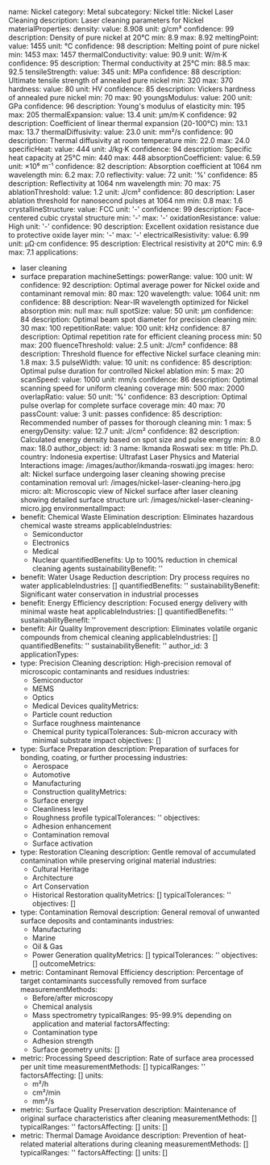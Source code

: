 name: Nickel
category: Metal
subcategory: Nickel
title: Nickel Laser Cleaning
description: Laser cleaning parameters for Nickel
materialProperties:
  density:
    value: 8.908
    unit: g/cm³
    confidence: 99
    description: Density of pure nickel at 20°C
    min: 8.9
    max: 8.92
  meltingPoint:
    value: 1455
    unit: °C
    confidence: 98
    description: Melting point of pure nickel
    min: 1453
    max: 1457
  thermalConductivity:
    value: 90.9
    unit: W/m·K
    confidence: 95
    description: Thermal conductivity at 25°C
    min: 88.5
    max: 92.5
  tensileStrength:
    value: 345
    unit: MPa
    confidence: 88
    description: Ultimate tensile strength of annealed pure nickel
    min: 320
    max: 370
  hardness:
    value: 80
    unit: HV
    confidence: 85
    description: Vickers hardness of annealed pure nickel
    min: 70
    max: 90
  youngsModulus:
    value: 200
    unit: GPa
    confidence: 96
    description: Young's modulus of elasticity
    min: 195
    max: 205
  thermalExpansion:
    value: 13.4
    unit: μm/m·K
    confidence: 92
    description: Coefficient of linear thermal expansion (20-100°C)
    min: 13.1
    max: 13.7
  thermalDiffusivity:
    value: 23.0
    unit: mm²/s
    confidence: 90
    description: Thermal diffusivity at room temperature
    min: 22.0
    max: 24.0
  specificHeat:
    value: 444
    unit: J/kg·K
    confidence: 94
    description: Specific heat capacity at 25°C
    min: 440
    max: 448
  absorptionCoefficient:
    value: 6.59
    unit: ×10⁶ m⁻¹
    confidence: 82
    description: Absorption coefficient at 1064 nm wavelength
    min: 6.2
    max: 7.0
  reflectivity:
    value: 72
    unit: '%'
    confidence: 85
    description: Reflectivity at 1064 nm wavelength
    min: 70
    max: 75
  ablationThreshold:
    value: 1.2
    unit: J/cm²
    confidence: 80
    description: Laser ablation threshold for nanosecond pulses at 1064 nm
    min: 0.8
    max: 1.6
  crystallineStructure:
    value: FCC
    unit: '-'
    confidence: 99
    description: Face-centered cubic crystal structure
    min: '-'
    max: '-'
  oxidationResistance:
    value: High
    unit: '-'
    confidence: 90
    description: Excellent oxidation resistance due to protective oxide layer
    min: '-'
    max: '-'
  electricalResistivity:
    value: 6.99
    unit: μΩ·cm
    confidence: 95
    description: Electrical resistivity at 20°C
    min: 6.9
    max: 7.1
applications:
- laser cleaning
- surface preparation
machineSettings:
  powerRange:
    value: 100
    unit: W
    confidence: 92
    description: Optimal average power for Nickel oxide and contaminant removal
    min: 80
    max: 120
  wavelength:
    value: 1064
    unit: nm
    confidence: 88
    description: Near-IR wavelength optimized for Nickel absorption
    min: null
    max: null
  spotSize:
    value: 50
    unit: μm
    confidence: 84
    description: Optimal beam spot diameter for precision cleaning
    min: 30
    max: 100
  repetitionRate:
    value: 100
    unit: kHz
    confidence: 87
    description: Optimal repetition rate for efficient cleaning process
    min: 50
    max: 200
  fluenceThreshold:
    value: 2.5
    unit: J/cm²
    confidence: 88
    description: Threshold fluence for effective Nickel surface cleaning
    min: 1.8
    max: 3.5
  pulseWidth:
    value: 10
    unit: ns
    confidence: 85
    description: Optimal pulse duration for controlled Nickel ablation
    min: 5
    max: 20
  scanSpeed:
    value: 1000
    unit: mm/s
    confidence: 86
    description: Optimal scanning speed for uniform cleaning coverage
    min: 500
    max: 2000
  overlapRatio:
    value: 50
    unit: '%'
    confidence: 83
    description: Optimal pulse overlap for complete surface coverage
    min: 40
    max: 70
  passCount:
    value: 3
    unit: passes
    confidence: 85
    description: Recommended number of passes for thorough cleaning
    min: 1
    max: 5
  energyDensity:
    value: 12.7
    unit: J/cm²
    confidence: 82
    description: Calculated energy density based on spot size and pulse energy
    min: 8.0
    max: 18.0
author_object:
  id: 3
  name: Ikmanda Roswati
  sex: m
  title: Ph.D.
  country: Indonesia
  expertise: Ultrafast Laser Physics and Material Interactions
  image: /images/author/ikmanda-roswati.jpg
images:
  hero:
    alt: Nickel surface undergoing laser cleaning showing precise contamination removal
    url: /images/nickel-laser-cleaning-hero.jpg
  micro:
    alt: Microscopic view of Nickel surface after laser cleaning showing detailed
      surface structure
    url: /images/nickel-laser-cleaning-micro.jpg
environmentalImpact:
- benefit: Chemical Waste Elimination
  description: Eliminates hazardous chemical waste streams
  applicableIndustries:
  - Semiconductor
  - Electronics
  - Medical
  - Nuclear
  quantifiedBenefits: Up to 100% reduction in chemical cleaning agents
  sustainabilityBenefit: ''
- benefit: Water Usage Reduction
  description: Dry process requires no water
  applicableIndustries: []
  quantifiedBenefits: ''
  sustainabilityBenefit: Significant water conservation in industrial processes
- benefit: Energy Efficiency
  description: Focused energy delivery with minimal waste heat
  applicableIndustries: []
  quantifiedBenefits: ''
  sustainabilityBenefit: ''
- benefit: Air Quality Improvement
  description: Eliminates volatile organic compounds from chemical cleaning
  applicableIndustries: []
  quantifiedBenefits: ''
  sustainabilityBenefit: ''
author_id: 3
applicationTypes:
- type: Precision Cleaning
  description: High-precision removal of microscopic contaminants and residues
  industries:
  - Semiconductor
  - MEMS
  - Optics
  - Medical Devices
  qualityMetrics:
  - Particle count reduction
  - Surface roughness maintenance
  - Chemical purity
  typicalTolerances: Sub-micron accuracy with minimal substrate impact
  objectives: []
- type: Surface Preparation
  description: Preparation of surfaces for bonding, coating, or further processing
  industries:
  - Aerospace
  - Automotive
  - Manufacturing
  - Construction
  qualityMetrics:
  - Surface energy
  - Cleanliness level
  - Roughness profile
  typicalTolerances: ''
  objectives:
  - Adhesion enhancement
  - Contamination removal
  - Surface activation
- type: Restoration Cleaning
  description: Gentle removal of accumulated contamination while preserving original
    material
  industries:
  - Cultural Heritage
  - Architecture
  - Art Conservation
  - Historical Restoration
  qualityMetrics: []
  typicalTolerances: ''
  objectives: []
- type: Contamination Removal
  description: General removal of unwanted surface deposits and contaminants
  industries:
  - Manufacturing
  - Marine
  - Oil & Gas
  - Power Generation
  qualityMetrics: []
  typicalTolerances: ''
  objectives: []
outcomeMetrics:
- metric: Contaminant Removal Efficiency
  description: Percentage of target contaminants successfully removed from surface
  measurementMethods:
  - Before/after microscopy
  - Chemical analysis
  - Mass spectrometry
  typicalRanges: 95-99.9% depending on application and material
  factorsAffecting:
  - Contamination type
  - Adhesion strength
  - Surface geometry
  units: []
- metric: Processing Speed
  description: Rate of surface area processed per unit time
  measurementMethods: []
  typicalRanges: ''
  factorsAffecting: []
  units:
  - m²/h
  - cm²/min
  - mm²/s
- metric: Surface Quality Preservation
  description: Maintenance of original surface characteristics after cleaning
  measurementMethods: []
  typicalRanges: ''
  factorsAffecting: []
  units: []
- metric: Thermal Damage Avoidance
  description: Prevention of heat-related material alterations during cleaning
  measurementMethods: []
  typicalRanges: ''
  factorsAffecting: []
  units: []
